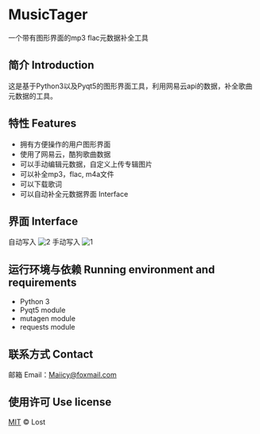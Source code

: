 # MusicTager

一个带有图形界面的mp3 flac元数据补全工具

## 简介 Introduction

这是基于Python3以及Pyqt5的图形界面工具，利用网易云api的数据，补全歌曲元数据的工具。

## 特性 Features

- 拥有方便操作的用户图形界面
- 使用了网易云，酷狗歌曲数据
- 可以手动编辑元数据，自定义上传专辑图片
- 可以补全mp3，flac, m4a文件
- 可以下载歌词
- 可以自动补全元数据界面 Interface

## 界面 Interface

自动写入
![2](https://github.com/Mai-icy/MusicTagger/blob/main/image-folder/test.gif)
手动写入
![1](https://github.com/Mai-icy/MusicTagger/blob/main/image-folder/test2.gif)

## 运行环境与依赖 Running environment and requirements

- Python 3
- Pyqt5 module
- mutagen module
- requests module

## 联系方式 Contact

邮箱 Email：[Maiicy@foxmail.com](mailto:Maiicy@foxmail.com)

## 使用许可 Use license

[MIT](https://github.com/Mai-icy/Pixivic-crawler/blob/master/LICENSE) © Lost